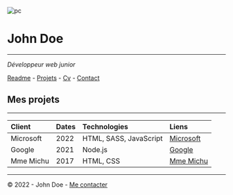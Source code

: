 ![pc](https://cdn.discordapp.com/attachments/1208043598558400513/1215577342060003338/image.png?ex=65fd419e&is=65eacc9e&hm=49eb395d3af443bd8ce47c404f203635e72e023da201ef21c55a3df8a0b04373&)
# John Doe
---
*Développeur web junior*

[Readme](https://github.com/AdeleAubert/S01E11-Atelier-Recap/blob/main/README.md) - [Projets](https://github.com/AdeleAubert/S01E11-Atelier-Recap/blob/main/projets.md) - [Cv](https://github.com/AdeleAubert/S01E11-Atelier-Recap/blob/main/CV.md) - [Contact](https://github.com/AdeleAubert/S01E11-Atelier-Recap/blob/main/Contact.md)

## Mes projets
---
| Client  | Dates | Technologies | Liens |
|:---------|:---------|:---------|:---------|
| Microsoft | 2022 | HTML, SASS, JavaScript | [Microsoft](https://link-url-here.org) |
| Google | 2021 | Node.js | [Google](https://link-url-here.org) |
| Mme Michu | 2017 | HTML, CSS | [Mme Michu](https://link-url-here.org) |

___
© 2022 - John Doe - [Me contacter](https://link-url-here.org)
